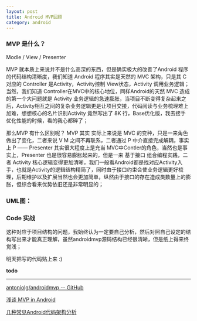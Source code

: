 ```yaml
---
layout: post
title: Android MVP回顾
category: android
---
```



### MVP 是什么？

Modle /  View / Presenter

MVP 就本质上来说并不是什么高深的东西，但是确实极大的改善了Android 程序的代码结构清晰度，我们知道 Android 程序其实是天然的 MVC 架构，只是其 C 对应的 Controller 是Activity，Activity控制 View状态，Activity 调用业务逻辑；当然，我们知道 Controller在MVC中的核心地位，同样Android的天然 MVC 造成的第一个大问题就是 Activity 业务逻辑的急速膨胀，当项目不断变得复杂起来之后，Activity相互之间的复杂业务逻辑更是让项目交接，代码阅读与业务梳理难上加难，想想核心的名片识别Activity 竟然写出了 8K 行，Base优化版，我去接手优化性能的时候，看的我心都碎了；

那么MVP 有什么区别呢？ MVP 其实 实际上来说是 MVC 的变种，只是一来角色做出了变化，二者来说 V M 之间不再联系，二者通过 P 中介直接完成解耦，事实上 P —— Presenter 其实很大程度上是充当 MVC中Contler的角色，当然也是事实上，Presenter 也是很容易膨胀起来的，但是一来 基于接口 组合编程实践，二者 Activity 核心逻辑变得更加清晰，我们一般看Android都是找对应Activity入手，也就是Activity的逻辑结构精简了，同时由于接口约束会使业务逻辑更好梳理，后期维护以及扩展当然也会更加简单，纵然由于接口的存在造成类数量上的膨胀，但综合看来优势依旧还是非常明显的；

### UML图：




### Code 实战

这种对应于项目结构的问题，我始终认为一定要自己分析，然后对照自己设定的结构写出来才能真正理解，虽然androidmvp源码结构已经很清晰，但是纸上得来终觉浅；


明天把写的代码贴上来 :)

**todo**




---

[antoniolg/androidmvp -- GitHub](https://github.com/antoniolg/androidmvp)

[ 浅谈 MVP in Android](http://blog.csdn.net/lmj623565791/article/details/46596109)

[几种常见Android代码架构分析](http://mobile.51cto.com/abased-386212.htm)